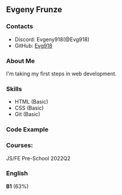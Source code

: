 ## **Evgeny Frunze**
### Contacts
- Discord: Evgeny918(@Evg918)
- GitHub: [Evg918](https://github.com/Evg918)

### About Me
I'm taking my first steps in web development.

### Skills
- HTML (Basic)
- CSS (Basic)
- Git (Basic)

### Code Example

### Courses:
JS/FE Pre-School 2022Q2

### English
**B1** (63%)
